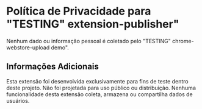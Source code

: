 # Política de Privacidade para "TESTING" extension-publisher"

Nenhum dado ou informação pessoal é coletado pelo "TESTING" chrome-webstore-upload demo".

## Informações Adicionais

Esta extensão foi desenvolvida exclusivamente para fins de teste dentro deste projeto. Não foi projetada para uso público ou distribuição. Nenhuma funcionalidade desta extensão coleta, armazena ou compartilha dados de usuários.
